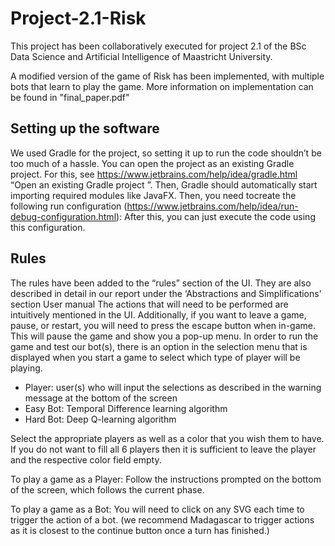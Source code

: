 # Project-2.1-Risk

This project has been collaboratively executed for project 2.1 of the BSc Data Science and Artificial Intelligence of Maastricht University. 

A modified version of the game of Risk has been implemented, with multiple bots that learn to play the game. More information on implementation can be found in "final_paper.pdf"

## Setting up the software

We used Gradle for the project, so setting it up to run the code shouldn’t be too much of a hassle. You can open the project as an existing Gradle project. For this, see https://www.jetbrains.com/help/idea/gradle.html “Open an existing Gradle project ”. Then,
Gradle should automatically start importing required modules like JavaFX. Then, you need tocreate the following run configuration (https://www.jetbrains.com/help/idea/run-debug-configuration.html):
After this, you can just execute the code using this configuration.

## Rules

The rules have been added to the “rules” section of the UI. They are also described in detail in our report under the ‘Abstractions and Simplifications’ section User manual The actions that will need to be performed are intuitively mentioned in the UI. Additionally, if
you want to leave a game, pause, or restart, you will need to press the escape button when in-game. This will pause the game and show you a pop-up menu. In order to run the game and test our bot(s), there is an option in the selection menu that is
displayed when you start a game to select which type of player will be playing. 

- Player: user(s) who will input the selections as described in the warning message at the bottom of the screen
- Easy Bot: Temporal Difference learning algorithm
- Hard Bot: Deep Q-learning algorithm

Select the appropriate players as well as a color that you wish them to have. If you do not want to fill all 6 players then it is sufficient to leave the player and the respective color field
empty. 

To play a game as a Player: Follow the instructions prompted on the bottom of the screen, which follows the current phase.

To play a game as a Bot: You will need to click on any SVG each time to trigger the action of a bot. (we recommend Madagascar to trigger actions as it is closest to the continue button
once a turn has finished.)

